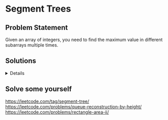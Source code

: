 # Segment Trees

## Problem Statement
Given an array of integers, you need to find the maximum value in different subarrays multiple times.

## Solutions
<details>


### 1. For Loop
<details>

  <summary>Click to expand</summary>
  
  **Approach:** Iterate through the specified subarray and find the maximum value.

  - **Time Complexity:** O(n) for each query, where n is the size of the subarray.
  - **Space Complexity:** O(1), as no extra space is required.
</details>

<details>


### 2. NxN Matrix
<details>
  <summary>Click to expand</summary>
  
  **Approach:** Create an nxn matrix where each cell (i, j) stores the maximum value in the subarray from index i to j.

  - **Time Complexity:** 
    - Building the matrix: O(n^2), where n is the size of the array.
    - Querying for the maximum: O(1) for each query.
  - **Space Complexity:** O(n^2), as the matrix requires additional space proportional to the square of the size of the array.
</details>

<details>

### 3. Segment Tree
<details>
  <summary>Click to expand</summary>
  
  **Approach:** Build a segment tree from the array, and use it to efficiently find the maximum value in a given range.

  - **Time Complexity:** 
    - Building the tree: O(n), where n is the size of the array.
    - Querying for the maximum: O(log n) for each query.
  - **Space Complexity:** O(n), as the segment tree requires additional space proportional to the size of the array.
</details>
</details>
</details>

</details>


## Solve some yourself
https://leetcode.com/tag/segment-tree/
https://leetcode.com/problems/queue-reconstruction-by-height/
https://leetcode.com/problems/rectangle-area-ii/
